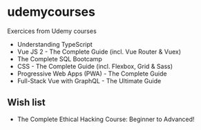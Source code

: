 # udemycourses

Exercices from Udemy courses

- Understanding TypeScript
- Vue JS 2 - The Complete Guide (incl. Vue Router & Vuex)
- The Complete SQL Bootcamp
- CSS - The Complete Guide (incl. Flexbox, Grid & Sass)
- Progressive Web Apps (PWA) - The Complete Guide
- Full-Stack Vue with GraphQL - The Ultimate Guide

## Wish list

- The Complete Ethical Hacking Course: Beginner to Advanced!
